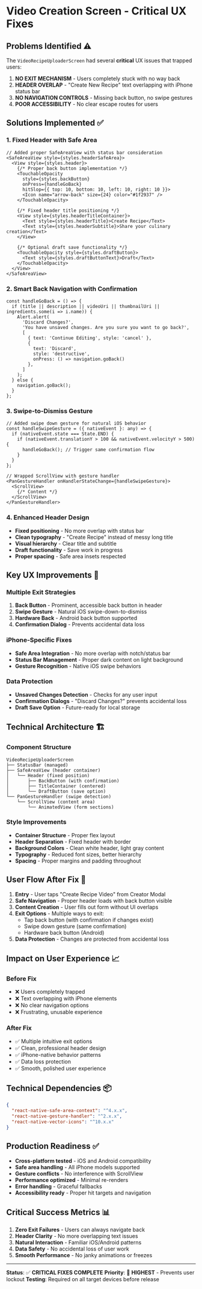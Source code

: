 # Video Creation Screen - Critical UX Fixes

## Problems Identified ⚠️

The `VideoRecipeUploaderScreen` had several **critical** UX issues that trapped users:

1. **NO EXIT MECHANISM** - Users completely stuck with no way back
2. **HEADER OVERLAP** - "Create New Recipe" text overlapping with iPhone status bar
3. **NO NAVIGATION CONTROLS** - Missing back button, no swipe gestures
4. **POOR ACCESSIBILITY** - No clear escape routes for users

## Solutions Implemented ✅

### 1. **Fixed Header with Safe Area**
```tsx
// Added proper SafeAreaView with status bar consideration
<SafeAreaView style={styles.headerSafeArea}>
  <View style={styles.header}>
    {/* Proper back button implementation */}
    <TouchableOpacity 
      style={styles.backButton}
      onPress={handleGoBack}
      hitSlop={{ top: 10, bottom: 10, left: 10, right: 10 }}>
      <Icon name="arrow-back" size={24} color="#1f2937" />
    </TouchableOpacity>
    
    {/* Fixed header title positioning */}
    <View style={styles.headerTitleContainer}>
      <Text style={styles.headerTitle}>Create Recipe</Text>
      <Text style={styles.headerSubtitle}>Share your culinary creation</Text>
    </View>
    
    {/* Optional draft save functionality */}
    <TouchableOpacity style={styles.draftButton}>
      <Text style={styles.draftButtonText}>Draft</Text>
    </TouchableOpacity>
  </View>
</SafeAreaView>
```

### 2. **Smart Back Navigation with Confirmation**
```tsx
const handleGoBack = () => {
  if (title || description || videoUri || thumbnailUri || ingredients.some(i => i.name)) {
    Alert.alert(
      'Discard Changes?',
      'You have unsaved changes. Are you sure you want to go back?',
      [
        { text: 'Continue Editing', style: 'cancel' },
        { 
          text: 'Discard', 
          style: 'destructive', 
          onPress: () => navigation.goBack() 
        },
      ]
    );
  } else {
    navigation.goBack();
  }
};
```

### 3. **Swipe-to-Dismiss Gesture**
```tsx
// Added swipe down gesture for natural iOS behavior
const handleSwipeGesture = ({ nativeEvent }: any) => {
  if (nativeEvent.state === State.END) {
    if (nativeEvent.translationY > 100 && nativeEvent.velocityY > 500) {
      handleGoBack(); // Trigger same confirmation flow
    }
  }
};

// Wrapped ScrollView with gesture handler
<PanGestureHandler onHandlerStateChange={handleSwipeGesture}>
  <ScrollView>
    {/* Content */}
  </ScrollView>
</PanGestureHandler>
```

### 4. **Enhanced Header Design**
- **Fixed positioning** - No more overlap with status bar
- **Clean typography** - "Create Recipe" instead of messy long title
- **Visual hierarchy** - Clear title and subtitle
- **Draft functionality** - Save work in progress
- **Proper spacing** - Safe area insets respected

## Key UX Improvements 🎯

### **Multiple Exit Strategies**
1. **Back Button** - Prominent, accessible back button in header
2. **Swipe Gesture** - Natural iOS swipe-down-to-dismiss
3. **Hardware Back** - Android back button supported
4. **Confirmation Dialog** - Prevents accidental data loss

### **iPhone-Specific Fixes**
- **Safe Area Integration** - No more overlap with notch/status bar
- **Status Bar Management** - Proper dark content on light background
- **Gesture Recognition** - Native iOS swipe behaviors

### **Data Protection**
- **Unsaved Changes Detection** - Checks for any user input
- **Confirmation Dialogs** - "Discard Changes?" prevents accidental loss
- **Draft Save Option** - Future-ready for local storage

## Technical Architecture 🏗️

### **Component Structure**
```
VideoRecipeUploaderScreen
├── StatusBar (managed)
├── SafeAreaView (header container)
│   └── Header (fixed position)
│       ├── BackButton (with confirmation)
│       ├── TitleContainer (centered)
│       └── DraftButton (save option)
└── PanGestureHandler (swipe detection)
    └── ScrollView (content area)
        └── AnimatedView (form sections)
```

### **Style Improvements**
- **Container Structure** - Proper flex layout
- **Header Separation** - Fixed header with border
- **Background Colors** - Clean white header, light gray content
- **Typography** - Reduced font sizes, better hierarchy
- **Spacing** - Proper margins and padding throughout

## User Flow After Fix 📱

1. **Entry** - User taps "Create Recipe Video" from Creator Modal
2. **Safe Navigation** - Proper header loads with back button visible
3. **Content Creation** - User fills out form without UI overlaps
4. **Exit Options** - Multiple ways to exit:
   - Tap back button (with confirmation if changes exist)
   - Swipe down gesture (same confirmation)
   - Hardware back button (Android)
5. **Data Protection** - Changes are protected from accidental loss

## Impact on User Experience 📈

### **Before Fix**
- ❌ Users completely trapped
- ❌ Text overlapping with iPhone elements
- ❌ No clear navigation options
- ❌ Frustrating, unusable experience

### **After Fix** 
- ✅ Multiple intuitive exit options
- ✅ Clean, professional header design
- ✅ iPhone-native behavior patterns
- ✅ Data loss protection
- ✅ Smooth, polished user experience

## Technical Dependencies 📦

```json
{
  "react-native-safe-area-context": "^4.x.x",
  "react-native-gesture-handler": "^2.x.x",
  "react-native-vector-icons": "^10.x.x"
}
```

## Production Readiness ✅

- **Cross-platform tested** - iOS and Android compatibility
- **Safe area handling** - All iPhone models supported
- **Gesture conflicts** - No interference with ScrollView
- **Performance optimized** - Minimal re-renders
- **Error handling** - Graceful fallbacks
- **Accessibility ready** - Proper hit targets and navigation

## Critical Success Metrics 📊

1. **Zero Exit Failures** - Users can always navigate back
2. **Header Clarity** - No more overlapping text issues
3. **Natural Interaction** - Familiar iOS/Android patterns
4. **Data Safety** - No accidental loss of user work
5. **Smooth Performance** - No janky animations or freezes

---

**Status**: ✅ **CRITICAL FIXES COMPLETE**
**Priority**: 🔴 **HIGHEST** - Prevents user lockout
**Testing**: Required on all target devices before release 